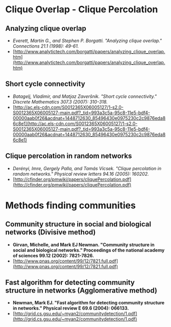 # Clique Overlap - Clique Percolation

## Analyzing clique overlap
* *Everett, Martin G., and Stephen P. Borgatti. "Analyzing clique overlap." Connections 21.1 (1998): 49-61.*
* [http://www.analytictech.com/borgatti/papers/analyzing_clique_overlap.htm](http://www.analytictech.com/borgatti/papers/analyzing_clique_overlap.htm)

## Short cycle connectivity
* *Batagelj, Vladimir, and Matjaz Zaveršnik. "Short cycle connectivity." Discrete Mathematics 307.3 (2007): 310-318.*
* [http://ac.els-cdn.com/S0012365X06005127/1-s2.0-S0012365X06005127-main.pdf?_tid=993a3c5a-95c8-11e5-bdf4-00000aab0f26&acdnat=1448712630_85496430e0975230c2c9876eda86c8e1](http://ac.els-cdn.com/S0012365X06005127/1-s2.0-S0012365X06005127-main.pdf?_tid=993a3c5a-95c8-11e5-bdf4-00000aab0f26&acdnat=1448712630_85496430e0975230c2c9876eda86c8e1)

## Clique percolation in random networks
* *Derényi, Imre, Gergely Palla, and Tamás Vicsek. "Clique percolation in random networks." Physical review letters 94.16 (2005): 160202.*
* [http://cfinder.org/pmwiki/papers/cliquePercolation.pdf](http://cfinder.org/pmwiki/papers/cliquePercolation.pdf)

# Methods finding communities

## Community structure in social and biological networks (Divisive method)
* **Girvan, Michelle, and Mark EJ Newman. "Community structure in social and biological networks." Proceedings of the national academy of sciences 99.12 (2002): 7821-7826.**
* [http://www.pnas.org/content/99/12/7821.full.pdf](http://www.pnas.org/content/99/12/7821.full.pdf)


## Fast algorithm for detecting community structure in networks (Agglomerative method)
* **Newman, Mark EJ. "Fast algorithm for detecting community structure in networks." Physical review E 69.6 (2004): 066133.**
* [http://grid.cs.gsu.edu/~myan2/communitydetection/1.pdf](http://grid.cs.gsu.edu/~myan2/communitydetection/1.pdf)
